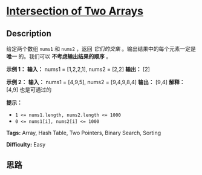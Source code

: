 # [Intersection of Two Arrays][title]

## Description

给定两个数组 `nums1` 和 `nums2` ，返回 _它们的交集_  。输出结果中的每个元素一定是 **唯一** 的。我们可以
**不考虑输出结果的顺序** 。



**示例 1：**
            **输入：** nums1 = [1,2,2,1], nums2 = [2,2]    **输出：** [2]    

**示例 2：**
            **输入：** nums1 = [4,9,5], nums2 = [9,4,9,8,4]    **输出：** [9,4]    **解释：** [4,9] 也是可通过的    



**提示：**

  * `1 <= nums1.length, nums2.length <= 1000`
  * `0 <= nums1[i], nums2[i] <= 1000`


**Tags:** Array, Hash Table, Two Pointers, Binary Search, Sorting

**Difficulty:** Easy

## 思路

[title]: https://leetcode-cn.com/problems/intersection-of-two-arrays
